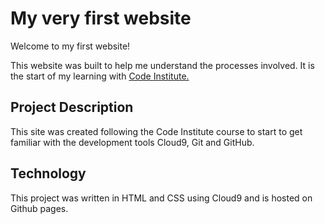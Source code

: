 # My very first website

Welcome to my first website!

This website was built to help me understand the processes involved. It is the start of my learning with [Code Institute.](https://codeinstitute.net)

## Project Description
 This site was created following the Code Institute course to start to get familiar with the development tools Cloud9, Git and GitHub.

 ## Technology

 This project was written in HTML and CSS using Cloud9 and is hosted on Github pages.

